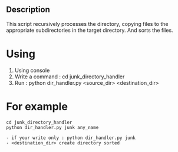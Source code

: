  ## Description

 This script recursively processes the directory, copying files to the appropriate subdirectories in the target directory. 
 And sorts the files.
 
 # Using

 1) Using console 
 2) Write a command : cd junk_directory_handler
 3) Run : python dir_handler.py <source_dir> <destination_dir>

 # For example 
    cd junk_directory_handler
    python dir_handler.py junk any_name

    - if your write only : python dir_handler.py junk 
    - <destination_dir> create directory sorted
 